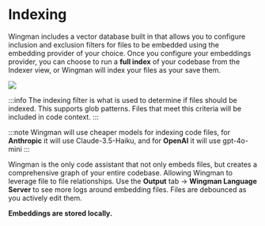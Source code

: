 # Indexing

Wingman includes a vector database built in that allows you to configure inclusion and exclusion filters for files to be embedded using the embedding provider of your choice. Once you configure your embeddings provider, you can choose to run a **full index** of your codebase from the Indexer view, or Wingman will index your files as your save them.

![](/Indexer.png)

:::info
The indexing filter is what is used to determine if files should be indexed. This supports glob patterns.
Files that meet this criteria will be included in code context.
:::

:::note
Wingman will use cheaper models for indexing code files, for **Anthropic** it will use Claude-3.5-Haiku, and for **OpenAI** it will use gpt-4o-mini
:::

Wingman is the only code assistant that not only embeds files, but creates a comprehensive graph of your entire codebase. Allowing Wingman to leverage file to file relationships. Use the **Output** tab -> **Wingman Language Server** to see more logs around embedding files. Files are debounced as you actively edit them.

**Embeddings are stored locally.**
